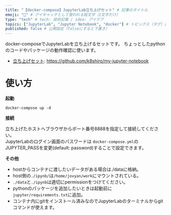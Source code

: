 ```yaml
---
title: "【docker-compose】JupyterLab立ち上げセット" # 記事のタイトル
emoji: "🐻" # アイキャッチとして使われる絵文字（1文字だけ）
type: "tech" # tech: 技術記事 / idea: アイデア
topics: ["JupyterLab", "Jupyter Notebook", "docker"] # トピックス（タグ）["markdown", "rust", "aws"]のように指定する
published: false # 公開設定（falseにすると下書き）
---
```


docker-composeでJupyterLabを立ち上げるセットです。
ちょっとしたpythonのコードやパッケージの動作確認に使います。

- [立ち上げセット](https://github.com/k8shiro/my-jupyter-notebook): https://github.com/k8shiro/my-jupyter-notebook

# 使い方

**起動**

```
docker-compose up -d
```

**接続**

立ち上げたホストへブラウザからポート番号8888を指定して接続してください。  
JupyterLabのログイン画面のパスワードは `docker-compose.yml`のJUPYTER_PASSを変更(default: password)することで設定できます。


**その他**

- hostからコンテナに渡したいデータがある場合は./dataに格納。  
- host側の`./ipynb/`は`/home/jovyan/work`にマウントされている。
- `./data`と`./ipynb`は適切にpermissionをつけてください。
- pythonのパッケージを追加したいときは起動前に`jupyter/requirements.txt`に追加。
- コンテナ内にgitをインストール済みなのでJupyterLabのターミナルからgitコマンドが使えます。
